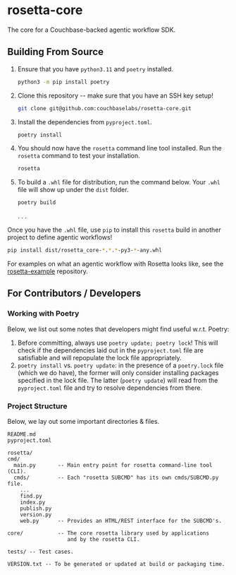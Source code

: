 # rosetta-core

The core for a Couchbase-backed agentic workflow SDK.

## Building From Source

1. Ensure that you have `python3.11` and `poetry` installed.
   ```bash
   python3 -m pip install poetry
   ```
2. Clone this repository -- make sure that you have an SSH key setup!
   ```bash
   git clone git@github.com:couchbaselabs/rosetta-core.git
   ```
3. Install the dependencies from `pyproject.toml`.
   ```bash
   poetry install
   ```
4. You should now have the `rosetta` command line tool installed.
   Run the `rosetta` command to test your installation.
   ```bash
   rosetta
   ```
5. To build a `.whl` file for distribution, run the command below.
   Your `.whl` file will show up under the `dist` folder.
   ```bash
   poetry build
   ```

   .
   .
   .

Once you have the `.whl` file, use `pip` to install this `rosetta` build in another project to define agentic workflows!
```bash
pip install dist/rosetta_core-*.*.*-py3-*-any.whl
```
For examples on what an agentic workflow with Rosetta looks like, see
the [rosetta-example](https://github.com/couchbaselabs/rosetta-example) repository.


## For Contributors / Developers

### Working with Poetry
Below, we list out some notes that developers might find useful w.r.t. Poetry:
1. Before committing, always use `poetry update; poetry lock`!
   This will check if the dependencies laid out in the `pyproject.toml` file are satisfiable and will repopulate the 
   lock file appropriately.
2. `poetry install` vs. `poetry update`: in the presence of a `poetry.lock` file (which we do have), the former will
   only consider installing packages specified in the lock file.
   The latter (`poetry update`) will read from the `pyproject.toml` file and try to resolve dependencies from there.

### Project Structure
Below, we lay out some important directories & files.
```
README.md
pyproject.toml

rosetta/
cmd/
  main.py       -- Main entry point for rosetta command-line tool (CLI).
  cmds/         -- Each "rosetta SUBCMD" has its own cmds/SUBCMD.py file.
    ...
    find.py
    index.py
    publish.py
    version.py
    web.py      -- Provides an HTML/REST interface for the SUBCMD's.

core/           -- The core rosetta library used by applications
                   and by the rosetta CLI.

tests/ -- Test cases.

VERSION.txt -- To be generated or updated at build or packaging time.
```
